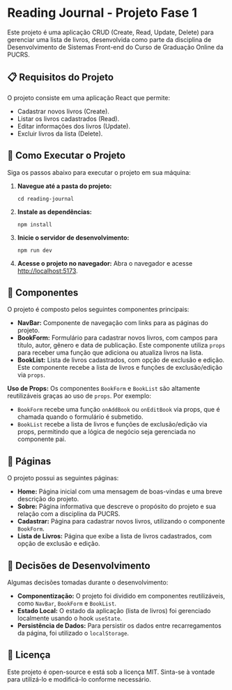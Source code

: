 <body>
    <h1>Reading Journal - Projeto Fase 1</h1>
    <p>Este projeto é uma aplicação CRUD (Create, Read, Update, Delete) para gerenciar uma lista de livros, desenvolvida como parte da disciplina de Desenvolvimento de Sistemas Front-end do Curso de Graduação Online da PUCRS.</p>

<h2>📋 Requisitos do Projeto</h2>
    <p>O projeto consiste em uma aplicação React que permite:</p>
    <ul>
        <li>Cadastrar novos livros (Create).</li>
        <li>Listar os livros cadastrados (Read).</li>
        <li>Editar informações dos livros (Update).</li>
        <li>Excluir livros da lista (Delete).</li>
    </ul>

<h2>🚀 Como Executar o Projeto</h2>
    <p>Siga os passos abaixo para executar o projeto em sua máquina:</p>
    <ol>
        <li>
            <strong>Navegue até a pasta do projeto:</strong>
            <pre><code>cd reading-journal</code></pre>
        </li>
        <li>
            <strong>Instale as dependências:</strong>
            <pre><code>npm install</code></pre>
        </li>
        <li>
            <strong>Inicie o servidor de desenvolvimento:</strong>
            <pre><code>npm run dev</code></pre>
        </li>
        <li>
            <strong>Acesse o projeto no navegador:</strong>
            Abra o navegador e acesse <a href="http://localhost:5173" target="_blank">http://localhost:5173</a>.
        </li>
    </ol>

<h2>🧩 Componentes</h2>
    <p>O projeto é composto pelos seguintes componentes principais:</p>
    <ul>
        <li>
            <strong>NavBar:</strong> Componente de navegação com links para as páginas do projeto.
        </li>
        <li>
            <strong>BookForm:</strong> Formulário para cadastrar novos livros, com campos para título, autor, gênero e data de publicação. Este componente utiliza <code>props</code> para receber uma função que adiciona ou atualiza livros na lista.
        </li>
        <li>
            <strong>BookList:</strong> Lista de livros cadastrados, com opção de exclusão e edição. Este componente recebe a lista de livros e funções de exclusão/edição via <code>props</code>.
        </li>
    </ul>
    <p>
        <strong>Uso de Props:</strong> Os componentes <code>BookForm</code> e <code>BookList</code> são altamente reutilizáveis graças ao uso de <code>props</code>. Por exemplo:
        <ul>
            <li><code>BookForm</code> recebe uma função <code>onAddBook</code> ou <code>onEditBook</code> via props, que é chamada quando o formulário é submetido.</li>
            <li><code>BookList</code> recebe a lista de livros e funções de exclusão/edição via props, permitindo que a lógica de negócio seja gerenciada no componente pai.</li>
        </ul>
    </p>

<h2>📄 Páginas</h2>
    <p>O projeto possui as seguintes páginas:</p>
    <ul>
        <li>
            <strong>Home:</strong> Página inicial com uma mensagem de boas-vindas e uma breve descrição do projeto.
        </li>
        <li>
            <strong>Sobre:</strong> Página informativa que descreve o propósito do projeto e sua relação com a disciplina da PUCRS.
        </li>
        <li>
            <strong>Cadastrar:</strong> Página para cadastrar novos livros, utilizando o componente <code>BookForm</code>.
        </li>
        <li>
            <strong>Lista de Livros:</strong> Página que exibe a lista de livros cadastrados, com opção de exclusão e edição.
        </li>
    </ul>

<h2>🔧 Decisões de Desenvolvimento</h2>
    <p>Algumas decisões tomadas durante o desenvolvimento:</p>
    <ul>
        <li>
            <strong>Componentização:</strong> O projeto foi dividido em componentes reutilizáveis, como <code>NavBar</code>, <code>BookForm</code> e <code>BookList</code>.
        </li>
        <li>
            <strong>Estado Local:</strong> O estado da aplicação (lista de livros) foi gerenciado localmente usando o hook <code>useState</code>.
        </li>
        <li>
            <strong>Persistência de Dados:</strong> Para persistir os dados entre recarregamentos da página, foi utilizado o <code>localStorage</code>.
        </li>
    </ul>

<h2>📝 Licença</h2>
    <p>Este projeto é open-source e está sob a licença MIT. Sinta-se à vontade para utilizá-lo e modificá-lo conforme necessário.</p>
</body>
